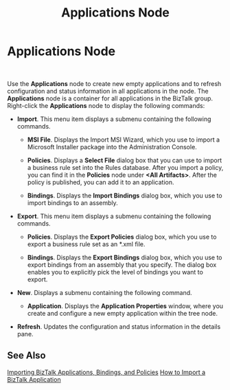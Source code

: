 ﻿---
title: Applications Node
TOCTitle: Applications Node
ms:assetid: f8a9f5d3-7745-45a6-af04-caa07e7ba157
ms:mtpsurl: https://msdn.microsoft.com/en-us/library/Aa562019(v=BTS.80)
ms:contentKeyID: 51533522
ms.date: 08/30/2017
mtps_version: v=BTS.80
f1_keywords:
- bts10.admin.node.applications
---

# Applications Node

 

Use the **Applications** node to create new empty applications and to refresh configuration and status information in all applications in the node. The **Applications** node is a container for all applications in the BizTalk group. Right-click the **Applications** node to display the following commands:

  - **Import**. This menu item displays a submenu containing the following commands.
    
      - **MSI File**. Displays the Import MSI Wizard, which you use to import a Microsoft Installer package into the Administration Console.
    
      - **Policies**. Displays a **Select File** dialog box that you can use to import a business rule set into the Rules database. After you import a policy, you can find it in the **Policies** node under **\<All Artifacts\>**. After the policy is published, you can add it to an application.
    
      - **Bindings**. Displays the **Import Bindings** dialog box, which you use to import bindings to an assembly.

  - **Export**. This menu item displays a submenu containing the following commands.
    
      - **Policies**. Displays the **Export Policies** dialog box, which you use to export a business rule set as an \*.xml file.
    
      - **Bindings**. Displays the **Export Bindings** dialog box, which you use to export bindings from an assembly that you specify. The dialog box enables you to explicitly pick the level of bindings you want to export.

  - **New**. Displays a submenu containing the following command.
    
      - **Application**. Displays the **Application Properties** window, where you create and configure a new empty application within the tree node.

  - **Refresh**. Updates the configuration and status information in the details pane.

## See Also

[Importing BizTalk Applications, Bindings, and Policies](https://msdn.microsoft.com/en-us/library/aa560565\(v=bts.80\))  
[How to Import a BizTalk Application](https://msdn.microsoft.com/en-us/library/aa560132\(v=bts.80\))

